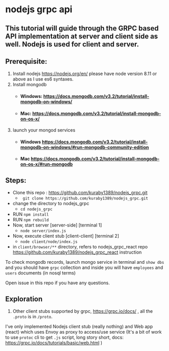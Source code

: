 # nodejs grpc api

## This tutorial will guide through the GRPC based API implementation at server and client side as well. Nodejs is used for client and server.


## Prerequisite:
1. Install nodejs https://nodejs.org/en/ please have node version 8.11 or above as I use es6 syntaxes.
2. Install mongodb
   - #### Windows: https://docs.mongodb.com/v3.2/tutorial/install-mongodb-on-windows/
   - #### Mac: https://docs.mongodb.com/v3.2/tutorial/install-mongodb-on-os-x/
3. launch your mongod services 
   - #### Windows https://docs.mongodb.com/v3.2/tutorial/install-mongodb-on-windows/#run-mongodb-community-edition
   - #### Mac https://docs.mongodb.com/v3.2/tutorial/install-mongodb-on-os-x/#run-mongodb


## Steps: 
* Clone this repo : https://github.com/kuraby1389/nodejs_grpc.git
  * ``` git clone https://github.com/kuraby1389/nodejs_grpc.git```
* change the directory to nodejs_grpc
  * ``` cd nodejs_grpc ```
* RUN ```npm install```
* RUN ```npm rebuild```
* Now, start server [server-side] [terminal 1]
  * ```node server/index.js```
* Now, execute client stub [client-client] [terminal 2]
  * ``` node client/node/index.js ```
* in `client/browser/**` directory, refers to nodejs_grpc_react repo https://github.com/kuraby1389/nodejs_grpc_react instruction
  
To check mongodb records, launch mongo service in terminal and `show dbs` and you should have `grpc` collection and inside you will have `employees` and `users` documents (in nosql terms)


Open issue in this repo if you have any questions.


## Exploration
1. Other client stubs supported by grpc, https://grpc.io/docs/ , all the `.proto` is in `/proto`. 

I've only implemented Nodejs client stub (really nothing) and Web app (react) which uses Envoy as proxy to access/use service (It's a bit of work to use `protoc` cli to get `.js` script, long story short, docs: https://grpc.io/docs/tutorials/basic/web.html )
